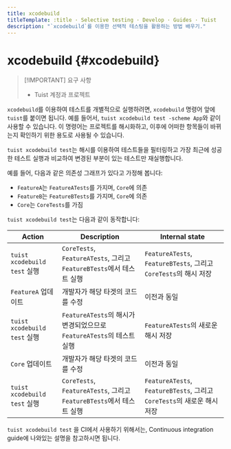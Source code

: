 ```yaml
---
title: xcodebuild
titleTemplate: :title · Selective testing · Develop · Guides · Tuist
description: "`xcodebuild`를 이용한 선택적 테스팅을 활용하는 방법 배우기."
---
```


# xcodebuild {#xcodebuild}

> [!IMPORTANT] 요구 사항
>
> - <LocalizedLink href="/server/introduction/accounts-and-projects">Tuist 계정과 프로젝트</LocalizedLink>

`xcodebuild`를 이용하여 테스트를 개별적으로 실행하려면, `xcodebuild` 명령어 앞에 `tuist`를 붙이면 됩니다. 예를 들어서, `tuist xcodebuild test -scheme App`와 같이 사용할 수 있습니다. 이 명령어는 프로젝트를 해시화하고, 이후에 어떠한 항목들이 바뀌는지 확인하기 위한 용도로 사용될 수 있습니다.

`tuist xcodebuild test`는 해시를 이용하여 테스트들을 필터링하고 가장 최근에 성공한 테스트 실행과 비교하여 변경된 부분이 있는 테스트만 재실행합니다.

예를 들어, 다음과 같은 의존성 그래프가 있다고 가정해 봅니다:

- `FeatureA`는 `FeatureATests`를 가지며, `Core`에 의존
- `FeatureB`는 `FeatureBTests`를 가지며, `Core`에 의존
- `Core`는 `CoreTests`를 가짐

`tuist xcodebuild test`는 다음과 같이 동작합니다:

| Action                     | Description                                                | Internal state                                               |
| -------------------------- | ---------------------------------------------------------- | ------------------------------------------------------------ |
| `tuist xcodebuild test` 실행 | `CoreTests`, `FeatureATests`, 그리고 `FeatureBTests`에서 테스트 실행 | `FeatureATests`, `FeatureBTests`, 그리고 `CoreTests`의 해시 저장     |
| `FeatureA` 업데이트            | 개발자가 해당 타겟의 코드를 수정                                         | 이전과 동일                                                       |
| `tuist xcodebuild test` 실행 | `FeatureATests`의 해시가 변경되었으므로 `FeatureATests`의 테스트 실행       | `FeatureATests`의 새로운 해시 저장                                   |
| `Core` 업데이트                | 개발자가 해당 타겟의 코드를 수정                                         | 이전과 동일                                                       |
| `tuist xcodebuild test` 실행 | `CoreTests`, `FeatureATests`, 그리고 `FeatureBTests`에서 테스트 실행 | `FeatureATests`, `FeatureBTests`, 그리고 `CoreTests`의 새로운 해시 저장 |

`tuist xcodebuild test` 을 CI에서 사용하기 위해서는, <LocalizedLink href="/guides/automate/continuous-integration">Continuous integration guide</LocalizedLink>에 나와있는 설명을 참고하시면 됩니다.
